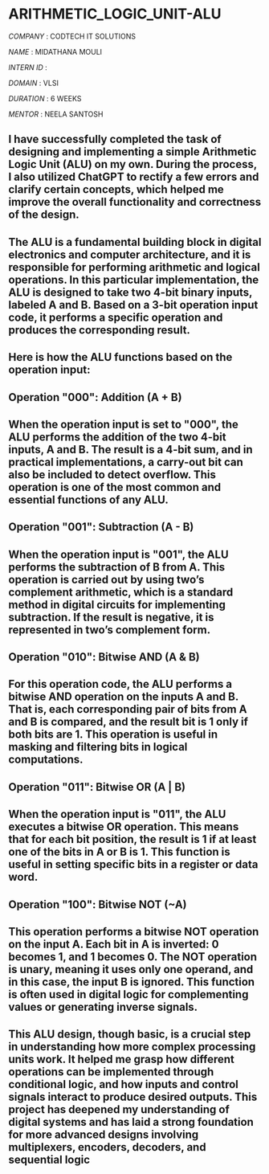 # ARITHMETIC_LOGIC_UNIT-ALU

*COMPANY* : CODTECH IT SOLUTIONS

*NAME* : MIDATHANA MOULI

*INTERN ID* :

*DOMAIN* : VLSI

*DURATION* : 6 WEEKS

*MENTOR* : NEELA SANTOSH

## I have successfully completed the task of designing and implementing a simple Arithmetic Logic Unit (ALU) on my own. During the process, I also utilized ChatGPT to rectify a few errors and clarify certain concepts, which helped me improve the overall functionality and correctness of the design.

## The ALU is a fundamental building block in digital electronics and computer architecture, and it is responsible for performing arithmetic and logical operations. In this particular implementation, the ALU is designed to take two 4-bit binary inputs, labeled A and B. Based on a 3-bit operation input code, it performs a specific operation and produces the corresponding result.

## Here is how the ALU functions based on the operation input:

## Operation "000": Addition (A + B)

## When the operation input is set to "000", the ALU performs the addition of the two 4-bit inputs, A and B. The result is a 4-bit sum, and in practical implementations, a carry-out bit can also be included to detect overflow. This operation is one of the most common and essential functions of any ALU.

## Operation "001": Subtraction (A - B)

## When the operation input is "001", the ALU performs the subtraction of B from A. This operation is carried out by using two’s complement arithmetic, which is a standard method in digital circuits for implementing subtraction. If the result is negative, it is represented in two’s complement form.

## Operation "010": Bitwise AND (A & B)

## For this operation code, the ALU performs a bitwise AND operation on the inputs A and B. That is, each corresponding pair of bits from A and B is compared, and the result bit is 1 only if both bits are 1. This operation is useful in masking and filtering bits in logical computations.

## Operation "011": Bitwise OR (A | B)

## When the operation input is "011", the ALU executes a bitwise OR operation. This means that for each bit position, the result is 1 if at least one of the bits in A or B is 1. This function is useful in setting specific bits in a register or data word.

## Operation "100": Bitwise NOT (~A)

## This operation performs a bitwise NOT operation on the input A. Each bit in A is inverted: 0 becomes 1, and 1 becomes 0. The NOT operation is unary, meaning it uses only one operand, and in this case, the input B is ignored. This function is often used in digital logic for complementing values or generating inverse signals.

## This ALU design, though basic, is a crucial step in understanding how more complex processing units work. It helped me grasp how different operations can be implemented through conditional logic, and how inputs and control signals interact to produce desired outputs. This project has deepened my understanding of digital systems and has laid a strong foundation for more advanced designs involving multiplexers, encoders, decoders, and sequential logic
